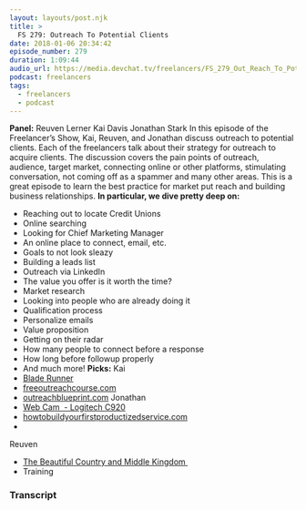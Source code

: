 ```yaml
---
layout: layouts/post.njk
title: >
  FS 279: Outreach To Potential Clients 
date: 2018-01-06 20:34:42
episode_number: 279
duration: 1:09:44
audio_url: https://media.devchat.tv/freelancers/FS_279_Out_Reach_To_Potential_Clients.mp3
podcast: freelancers
tags:
  - freelancers
  - podcast
---
```


**Panel:** Reuven Lerner Kai Davis Jonathan Stark In this episode of the Freelancer’s Show, Kai, Reuven, and Jonathan discuss outreach to potential clients. Each of the freelancers talk about their strategy for outreach to acquire clients. The discussion covers the pain points of outreach, audience, target market, connecting online or other platforms, stimulating conversation, not coming off as a spammer and many other areas. This is a great episode to learn the best practice for market put reach and building business relationships. **In particular, we dive pretty deep on:&nbsp;**

- Reaching out to locate Credit Unions
- Online searching
- Looking for Chief Marketing Manager
- An online place to connect, email, etc.
- Goals to not look sleazy
- Building a leads list
- Outreach via LinkedIn
- The value you offer is it worth the time?
- Market research
- Looking into people who are already doing it
- Qualification process
- Personalize emails
- Value proposition
- Getting on their radar
- How many people to connect before a response
- How long before followup properly
- And much more!
  **Picks:** Kai
- [Blade Runner](http://www.imdb.com/title/tt1856101/)
- [freeoutreachcourse.com](http://freeoutreachcourse.com)
- [outreachblueprint.com](http://outreachblueprint.com)
  Jonathan
- [Web Cam&nbsp; - Logitech C920](https://www.amazon.com/s/?ie=UTF8&keywords=logitech+c920&tag=googhydr-20&index=electronics&hvadid=177357216400&hvpos=1t1&hvnetw=g&hvrand=5392906183360862065&hvpone=&hvptwo=&hvqmt=e&hvdev=c&hvdvcmdl=&hvlocint=&hvlocphy=9028554&hvtargid=aud-397161105788:kwd-42514759173&ref=pd_sl_7vu480a21x_e)
- [howtobuildyourfirstproductizedservice.com](http://howtobuildyourfirstproductizedservice.com)
-

Reuven

- [The Beautiful Country and Middle Kingdom&nbsp;](https://www.amazon.com/Beautiful-Country-Middle-Kingdom-America-ebook/dp/B01EROYPFK/ref=sr_1_1?ie=UTF8&qid=1515269626&sr=8-1&keywords=beautiful+country+middle+kingdom)
- Training

### Transcript
